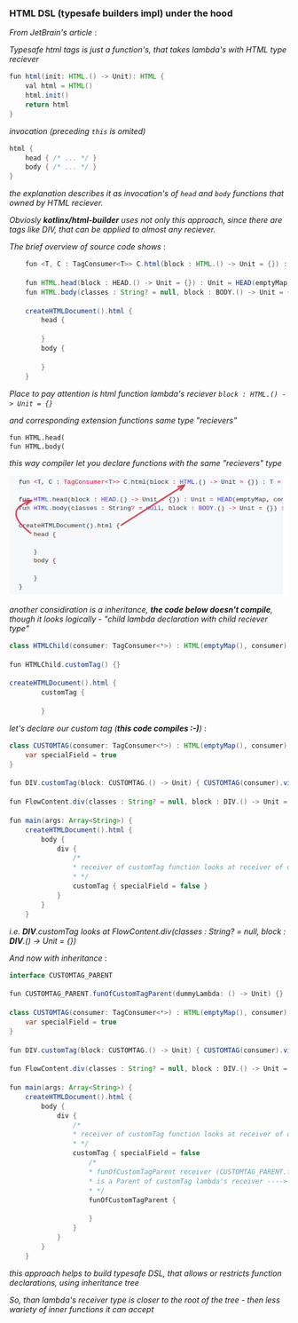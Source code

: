 ### HTML DSL (typesafe builders impl) under the hood

_From JetBrain's article_ :

_Typesafe html tags is just a function's, that takes lambda's with HTML type reciever_ 

```Java
fun html(init: HTML.() -> Unit): HTML {
    val html = HTML()
    html.init()
    return html
}
```
_invocation (preceding ```this``` is omited)_

```Java
html {
    head { /* ... */ }
    body { /* ... */ }
}
```
*the explanation describes it as invocation's of ```head``` and ```body``` functions that owned by HTML reciever.*

*Obviosly **kotlinx/html-builder** uses not only this approach, 
since there are tags like DIV, that can be applied to almost any reciever.*

*The brief overview of source code shows* :

```java
    fun <T, C : TagConsumer<T>> C.html(block : HTML.() -> Unit = {}) : T = HTML(emptyMap, this).visitAndFinalize(this, block)
    
    fun HTML.head(block : HEAD.() -> Unit = {}) : Unit = HEAD(emptyMap, consumer).visit(block)
    fun HTML.body(classes : String? = null, block : BODY.() -> Unit = {}) : Unit = BODY(attributesMapOf("class", classes), consumer).visit(block)

    createHTMLDocument().html {
        head {

        }
        body {

        }
    }
```
*Place to pay attention is html function lambda's reciever ```block : HTML.() -> Unit = {}```*

*and corresponding extension functions same type "recievers"*

```
fun HTML.head(
fun HTML.body(
```

_this way compiler let you declare functions with the same "recievers" type_

<img src="assets/kotlin_html_builder.png">

_another considiration is a inheritance, **the code below doesn't compile**, though it looks logically - "child lambda declaration with child reciever type"_

```Java
class HTMLChild(consumer: TagConsumer<*>) : HTML(emptyMap(), consumer)

fun HTMLChild.customTag() {}

createHTMLDocument().html {
        customTag {
            
        }
```
_let's declare our custom tag (**this code compiles :-)**)_ :

```Java
class CUSTOMTAG(consumer: TagConsumer<*>) : HTML(emptyMap(), consumer) {
    var specialField = true
}

fun DIV.customTag(block: CUSTOMTAG.() -> Unit) { CUSTOMTAG(consumer).visit(block) }

fun FlowContent.div(classes : String? = null, block : DIV.() -> Unit = {}) : Unit = DIV(attributesMapOf("class", classes), consumer).visit(block)

fun main(args: Array<String>) {
    createHTMLDocument().html {
        body {
            div {
                /*
                * receiver of customTag function looks at receiver of div lambda function
                * */
                customTag { specialField = false }
            }
        }
    }
```
_i.e. **DIV**.customTag looks at FlowContent.div(classes : String? = null, block : **DIV**.() -> Unit = {})_

_And now with inheritance_ :

```Java
interface CUSTOMTAG_PARENT

fun CUSTOMTAG_PARENT.funOfCustomTagParent(dummyLambda: () -> Unit) {}

class CUSTOMTAG(consumer: TagConsumer<*>) : HTML(emptyMap(), consumer), CUSTOMTAG_PARENT {
    var specialField = true
}

fun DIV.customTag(block: CUSTOMTAG.() -> Unit) { CUSTOMTAG(consumer).visit(block) }

fun FlowContent.div(classes : String? = null, block : DIV.() -> Unit = {}) : Unit = DIV(attributesMapOf("class", classes), consumer).visit(block)

fun main(args: Array<String>) {
    createHTMLDocument().html {
        body {
            div {
                /*
                * receiver of customTag function looks at receiver of div lambda function
                * */
                customTag { specialField = false
                    /*
                    * funOfCustomTagParent receiver (CUSTOMTAG_PARENT.funOfCustomTagParent) 
                    * is a Parent of customTag lambda's receiver ----> block: CUSTOMTAG.() -> Unit
                    * */
                    funOfCustomTagParent {
                        
                    }
                }
            }
        }
    }
```
_this approach helps to build typesafe DSL, that allows or restricts function declarations, using inheritance tree_

_So, than lambda's receiver type is closer to the root of the tree_ -
_then less wariety of inner functions it can accept_

